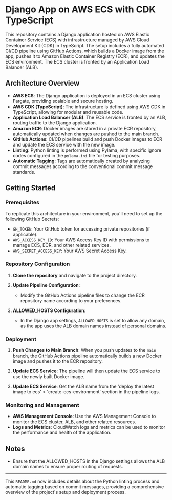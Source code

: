 
# Django App on AWS ECS with CDK TypeScript

This repository contains a Django application hosted on AWS Elastic Container Service (ECS) with infrastructure managed by AWS Cloud Development Kit (CDK) in TypeScript. The setup includes a fully automated CI/CD pipeline using GitHub Actions, which builds a Docker image from the app, pushes it to Amazon Elastic Container Registry (ECR), and updates the ECS environment. The ECS cluster is fronted by an Application Load Balancer (ALB).

## Architecture Overview

- **AWS ECS**: The Django application is deployed in an ECS cluster using Fargate, providing scalable and secure hosting.
- **AWS CDK (TypeScript)**: The infrastructure is defined using AWS CDK in TypeScript, allowing for modular and reusable code.
- **Application Load Balancer (ALB)**: The ECS service is fronted by an ALB, routing traffic to the Django application.
- **Amazon ECR**: Docker images are stored in a private ECR repository, automatically updated when changes are pushed to the main branch.
- **GitHub Actions**: CI/CD pipelines build and push Docker images to ECR and update the ECS service with the new image.
- **Linting**: Python linting is performed using Pylama, with specific ignore codes configured in the `pylama.ini` file for testing purposes.
- **Automatic Tagging**: Tags are automatically created by analyzing commit messages according to the conventional commit message standards.

## Getting Started

### Prerequisites

To replicate this architecture in your environment, you'll need to set up the following GitHub Secrets:

- `GH_TOKEN`: Your GitHub token for accessing private repositories (if applicable).
- `AWS_ACCESS_KEY_ID`: Your AWS Access Key ID with permissions to manage ECS, ECR, and other related services.
- `AWS_SECRET_ACCESS_KEY`: Your AWS Secret Access Key.

### Repository Configuration

1. **Clone the repository** and navigate to the project directory.

2. **Update Pipeline Configuration**:
   - Modify the GitHub Actions pipeline files to change the ECR repository name according to your preferences.

3. **ALLOWED_HOSTS Configuration**:
   - In the Django app settings, `ALLOWED_HOSTS` is set to allow any domain, as the app uses the ALB domain names instead of personal domains.

### Deployment

1. **Push Changes to Main Branch**: When you push updates to the `main` branch, the GitHub Actions pipeline automatically builds a new Docker image and pushes it to the ECR repository.

2. **Update ECS Service**: The pipeline will then update the ECS service to use the newly built Docker image.

2. **Update ECS Service**: Get the ALB name from the 'deploy the latest image to ecs' > 'create-ecs-environment' section in the pipeline logs. 

### Monitoring and Management

- **AWS Management Console**: Use the AWS Management Console to monitor the ECS cluster, ALB, and other related resources.
- **Logs and Metrics**: CloudWatch logs and metrics can be used to monitor the performance and health of the application.

## Notes

- Ensure that the ALLOWED_HOSTS in the Django settings allows the ALB domain names to ensure proper routing of requests.

---

This `README.md` now includes details about the Python linting process and automatic tagging based on commit messages, providing a comprehensive overview of the project's setup and deployment process.